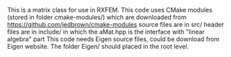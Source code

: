 This is a matrix class for use in RXFEM.
This code uses CMake modules (stored in folder cmake-modules/) which are downloaded from https://github.com/jedbrown/cmake-modules
source files are in src/
header files are in include/ in which the aMat.hpp is the interface with "linear algebra" part
This code needs Eigen source files, could be download from Eigen website. The folder Eigen/ should placed in the root level.
